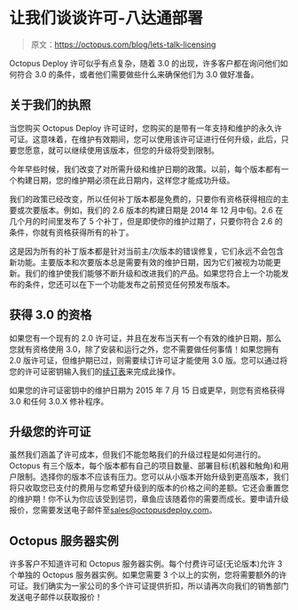 # 让我们谈谈许可-八达通部署

> 原文：<https://octopus.com/blog/lets-talk-licensing>

Octopus Deploy 许可似乎有点复杂，随着 3.0 的出现，许多客户都在询问他们如何符合 3.0 的条件，或者他们需要做些什么来确保他们为 3.0 做好准备。

## 关于我们的执照

当您购买 Octopus Deploy 许可证时，您购买的是带有一年支持和维护的永久许可证。这意味着，在维护有效期间，您可以使用该许可证进行任何升级，此后，只要您愿意，就可以继续使用该版本，但您的升级将受到限制。

今年早些时候，我们改变了对所需升级和维护日期的政策。以前，每个版本都有一个构建日期，您的维护期必须在此日期内，这样您才能成功升级。

我们的政策已经改变，所以任何补丁版本都是免费的，只要你有资格获得相应的主要或次要版本。例如，我们的 2.6 版本的构建日期是 2014 年 12 月中旬。2.6 在几个月的时间里发布了 5 个补丁，但是即使你的维护过期了，只要你符合 2.6 的条件，你就有资格获得所有的补丁。

这是因为所有的补丁版本都是针对当前主/次版本的错误修复，它们永远不会包含新功能。主要版本和次要版本总是需要有效的维护日期，因为它们被视为功能更新。我们的维护使我们能够不断升级和改进我们的产品。如果您符合上一个功能发布的条件，您还可以在下一个功能发布之前预览任何预发布版本。

## 获得 3.0 的资格

如果您有一个现有的 2.0 许可证，并且在发布当天有一个有效的维护日期，那么您就有资格使用 3.0，除了安装和运行之外，您不需要做任何事情！如果您拥有 2.0 版许可证，但维护期已过，则需要续订许可证才能使用 3.0 版。您可以通过将您的许可证密钥输入我们的[续订表](https://octopusdeploy.com/licenses/renew)来完成此操作。

如果您的许可证密钥中的维护日期为 2015 年 7 月 15 日或更早，则您有资格获得 3.0 和任何 3.0.X 修补程序。

## 升级您的许可证

虽然我们涵盖了许可成本，但我们不能忽略我们的升级过程是如何进行的。Octopus 有三个版本，每个版本都有自己的项目数量、部署目标(机器和触角)和用户限制。选择你的版本不应该有压力。您可以从小版本开始升级到更高版本，我们将只收取您已支付的费用与您希望升级到的版本的价格之间的差额。它还会重置您的维护期！你不认为你应该受到惩罚，章鱼应该随着你的需要而成长。要申请升级报价，您需要发送电子邮件至[sales@octopusdeploy.com](mailto:sales@octopusdeploy.com)。

## Octopus 服务器实例

许多客户不知道许可和 Octopus 服务器实例。每个付费许可证(无论版本)允许 3 个单独的 Octopus 服务器实例。如果您需要 3 个以上的实例，您将需要额外的许可证。我们确实为一家公司的多个许可证提供折扣，所以请再次向我们的销售部门发送电子邮件以获取报价！